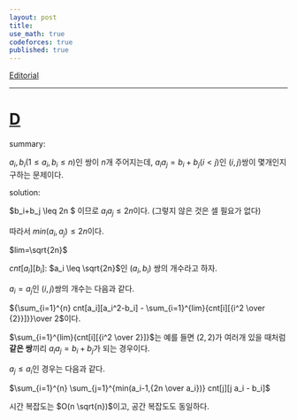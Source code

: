 ```yaml
---
layout: post
title: 
use_math: true
codeforces: true
published: true
---
```

[Editorial](https://codeforces.com/blog/entry/116527)

---
# [D](https://codeforces.com/contest/1831/problem/D)

summary: 

$a_i, b_i(1 \leq a_i,b_i \leq n)$인 쌍이 $n$개 주어지는데, $a_i a_j = b_i+b_j(i<j)$인 $(i,j)$쌍이 몇개인지 구하는 문제이다.  

solution:

$b_i+b_j \leq 2n $ 이므로 $a_i a_j \leq 2n$이다. (그렇지 않은 것은 셀 필요가 없다)

따라서 $min(a_i,a_j)\leq 2n$이다. 

$lim=\sqrt{2n}$ 

$cnt[a_i][b_i]$: $a_i \leq \sqrt{2n}$인 $(a_i,b_i)$ 쌍의 개수라고 하자.

$a_i=a_j$인 $(i,j)$쌍의 개수는 다음과 같다.

${\sum_{i=1}^{n} cnt[a_i][a_i^2-b_i] - \sum_{i=1}^{lim}{cnt[i][{i^2 \over {2}}]}}\over 2$이다.

$\sum_{i=1}^{lim}{cnt[i][{i^2 \over 2}]}$는 예를 들면 $(2,2)$가 여러개 있을 때처럼 **같은 쌍**끼리 $a_i a_j =b_i+b_j$가 되는 경우이다.

$a_j\leq a_i$인 경우는 다음과 같다.

$\sum_{i=1}^{n} \sum_{j=1}^{min(a_i-1,{2n \over a_i})} cnt[j][j a_i - b_i]$

시간 복잡도는 $O(n \sqrt{n})$이고, 공간 복잡도도 동일하다. 


